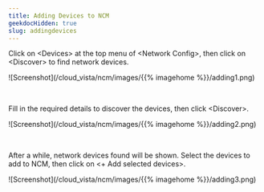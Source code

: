 ```yaml
---
title: Adding Devices to NCM
geekdocHidden: true
slug: addingdevices
---
```


Click on \<Devices> at the top menu of \<Network Config>, then click on \<Discover> to find network devices.

![Screenshot](/cloud_vista/ncm/images/{{% imagehome %}}/adding1.png)

&nbsp;

Fill in the required details to discover the devices, then click \<Discover>.

![Screenshot](/cloud_vista/ncm/images/{{% imagehome %}}/adding2.png)

&nbsp;

After a while, network devices found will be shown. Select the devices to add to NCM, then click on <+ Add selected devices>.

![Screenshot](/cloud_vista/ncm/images/{{% imagehome %}}/adding3.png)
